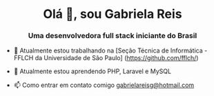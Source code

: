 <h1 align = "center"> Olá 👋, sou Gabriela Reis </h1>
<h3 align = "center"> Uma desenvolvedora full stack iniciante do Brasil </h3>

- 🔭 Atualmente estou trabalhando na [Seção Técnica de Informática - FFLCH da Universidade de São Paulo] (https://github.com/fflch/)

- 🌱 Atualmente estou aprendendo PHP, Laravel e MySQL 

- 📫 Como entrar em contato comigo gabrielareisg@hotmail.com 

